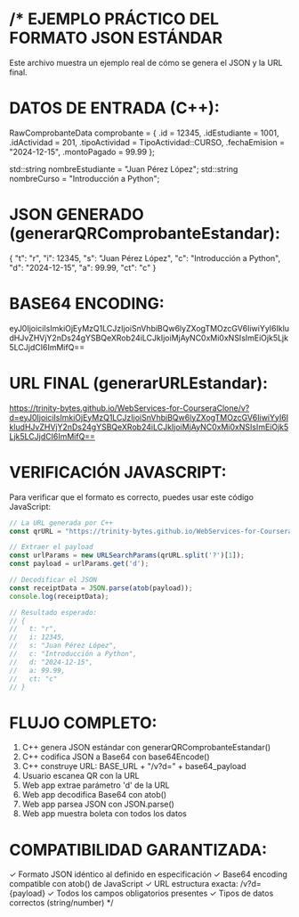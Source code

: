 ﻿/*
EJEMPLO PRÁCTICO DEL FORMATO JSON ESTÁNDAR
==========================================

Este archivo muestra un ejemplo real de cómo se genera el JSON y la URL final.

DATOS DE ENTRADA (C++):
======================
RawComprobanteData comprobante = {
    .id = 12345,
    .idEstudiante = 1001,
    .idActividad = 201,
    .tipoActividad = TipoActividad::CURSO,
    .fechaEmision = "2024-12-15",
    .montoPagado = 99.99
};

std::string nombreEstudiante = "Juan Pérez López";
std::string nombreCurso = "Introducción a Python";

JSON GENERADO (generarQRComprobanteEstandar):
============================================
{
  "t": "r",
  "i": 12345,
  "s": "Juan Pérez López",
  "c": "Introducción a Python",
  "d": "2024-12-15",
  "a": 99.99,
  "ct": "c"
}

BASE64 ENCODING:
===============
eyJ0IjoiciIsImkiOjEyMzQ1LCJzIjoiSnVhbiBQw6lyZXogTMOzcGV6IiwiYyI6IkludHJvZHVjY2nDs24gYSBQeXRob24iLCJkIjoiMjAyNC0xMi0xNSIsImEiOjk5Ljk5LCJjdCI6ImMifQ==

URL FINAL (generarURLEstandar):
==============================
https://trinity-bytes.github.io/WebServices-for-CourseraClone/v?d=eyJ0IjoiciIsImkiOjEyMzQ1LCJzIjoiSnVhbiBQw6lyZXogTMOzcGV6IiwiYyI6IkludHJvZHVjY2nDs24gYSBQeXRob24iLCJkIjoiMjAyNC0xMi0xNSIsImEiOjk5Ljk5LCJjdCI6ImMifQ==

VERIFICACIÓN JAVASCRIPT:
========================
Para verificar que el formato es correcto, puedes usar este código JavaScript:

```javascript
// La URL generada por C++
const qrURL = "https://trinity-bytes.github.io/WebServices-for-CourseraClone/v?d=eyJ0IjoiciIsImkiOjEyMzQ1LCJzIjoiSnVhbiBQw6lyZXogTMOzcGV6IiwiYyI6IkludHJvZHVjY2nDs24gYSBQeXRob24iLCJkIjoiMjAyNC0xMi0xNSIsImEiOjk5Ljk5LCJjdCI6ImMifQ==";

// Extraer el payload
const urlParams = new URLSearchParams(qrURL.split('?')[1]);
const payload = urlParams.get('d');

// Decodificar el JSON
const receiptData = JSON.parse(atob(payload));
console.log(receiptData);

// Resultado esperado:
// {
//   t: "r",
//   i: 12345,
//   s: "Juan Pérez López", 
//   c: "Introducción a Python",
//   d: "2024-12-15",
//   a: 99.99,
//   ct: "c"
// }
```

FLUJO COMPLETO:
==============
1. C++ genera JSON estándar con generarQRComprobanteEstandar()
2. C++ codifica JSON a Base64 con base64Encode()
3. C++ construye URL: BASE_URL + "/v?d=" + base64_payload
4. Usuario escanea QR con la URL
5. Web app extrae parámetro 'd' de la URL
6. Web app decodifica Base64 con atob()
7. Web app parsea JSON con JSON.parse()
8. Web app muestra boleta con todos los datos

COMPATIBILIDAD GARANTIZADA:
===========================
✓ Formato JSON idéntico al definido en especificación
✓ Base64 encoding compatible con atob() de JavaScript
✓ URL estructura exacta: /v?d={payload}
✓ Todos los campos obligatorios presentes
✓ Tipos de datos correctos (string/number)
*/